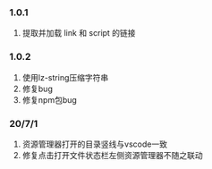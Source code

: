 ### 1.0.1
1. 提取并加载 link 和 script 的链接

### 1.0.2
1. 使用lz-string压缩字符串
2. 修复bug
3. 修复npm包bug


### 20/7/1
1. 资源管理器打开的目录竖线与vscode一致
2. 修复点击打开文件状态栏左侧资源管理器不随之联动
